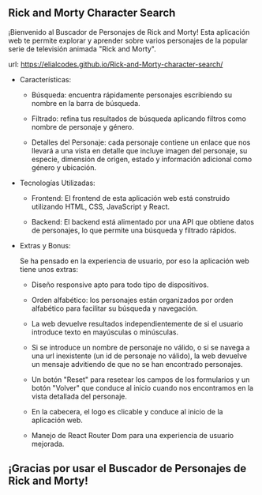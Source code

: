 ## Rick and Morty Character Search

¡Bienvenido al Buscador de Personajes de Rick and Morty! Esta aplicación web te permite explorar y aprender sobre varios personajes de la popular serie de televisión animada "Rick and Morty".

url: https://elialcodes.github.io/Rick-and-Morty-character-search/

- Características:

  - Búsqueda: encuentra rápidamente personajes escribiendo su nombre en la barra de búsqueda.

  - Filtrado: refina tus resultados de búsqueda aplicando filtros como nombre de personaje y género.

  - Detalles del Personaje: cada personaje contiene un enlace que nos llevará a una vista en detalle que incluye imagen del personaje, su especie, dimensión de origen, estado y ​​información adicional como género y ubicación.

- Tecnologías Utilizadas:

  - Frontend: El frontend de esta aplicación web está construido utilizando HTML, CSS, JavaScript y React.

  - Backend: El backend está alimentado por una API que obtiene datos de personajes, lo que permite una búsqueda y filtrado rápidos.

- Extras y Bonus:

  Se ha pensado en la experiencia de usuario, por eso la aplicación web tiene unos extras:

  - Diseño responsive apto para todo tipo de dispositivos.

  - Orden alfabético: los personajes están organizados por orden alfabético para facilitar su búsqueda y navegación.

  - La web devuelve resultados independientemente de si el usuario introduce texto en mayúsculas o minúsculas.

  - Si se introduce un nombre de personaje no válido, o si se navega a una url inexistente (un id de personaje no válido), la web devuelve un mensaje advitiendo de que no se han encontrado personajes.

  - Un botón "Reset" para resetear los campos de los formularios y un botón "Volver" que conduce al inicio cuando nos encontramos en la vista detallada del personaje.

  - En la cabecera, el logo es clicable y conduce al inicio de la aplicación web.

  - Manejo de React Router Dom para una experiencia de usuario mejorada.

## ¡Gracias por usar el Buscador de Personajes de Rick and Morty!
